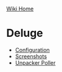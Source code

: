 [Wiki Home](/davidnewhall/autotyed/wiki)

# Deluge
- [Configuration](/davidnewhall/autotyed/wiki/Deluge-Configuration)
- [Screenshots](/davidnewhall/autotyed/wiki/Deluge-Screenshots)
- [Unpacker Poller](/davidnewhall/autotyed/wiki/Unpacker-Poller)

